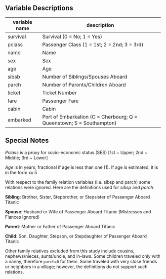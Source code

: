 Variable Descriptions
----

variable name | description
--- | ---
survival | Survival (0 = No; 1 = Yes)
pclass | Passenger Class (1 = 1st; 2 = 2nd; 3 = 3rd) 
name | Name 
sex | Sex
age | Age
sibsb | Number of Siblings/Spouses Aboard 
parch | Number of Parents/Children Aboard 
ticket | Ticket Number 
fare | Passenger Fare 
cabin | Cabin 
embarked | Port of Embarkation (C = Cherbourg; Q = Queenstown; S = Southampton)

Special Notes
----
*Pclass* is a proxy for socio-economic status (SES) [1st ~ Upper; 2nd ~ Middle;
3rd ~ Lower]

*Age* is in years; fractional if age is less than one (1).  If age is estimated,
it is in the form xx.5

With respect to the family relation variables (i.e. sibsp and parch) some
relations were ignored.  Here are the definitions used for *sibsp* and *parch*.

**Sibling**:  Brother, Sister, Stepbrother, or Stepsister of Passenger Aboard
Titanic

**Spouse**:   Husband or Wife of Passenger Aboard Titanic (Mistresses and Fiances
Ignored)

**Parent**:   Mother or Father of Passenger Aboard Titanic

**Child**:    Son, Daughter, Stepson, or Stepdaughter of Passenger Aboard Titanic

Other family relatives excluded from this study include cousins, nephews/nieces,
aunts/uncle, and in-laws.  Some children traveled only with a nanny, therefore
`parch=0` for them.  Some traveled with very close friends or neighbors in a
village; however, the definitions do not support such relations.

    
